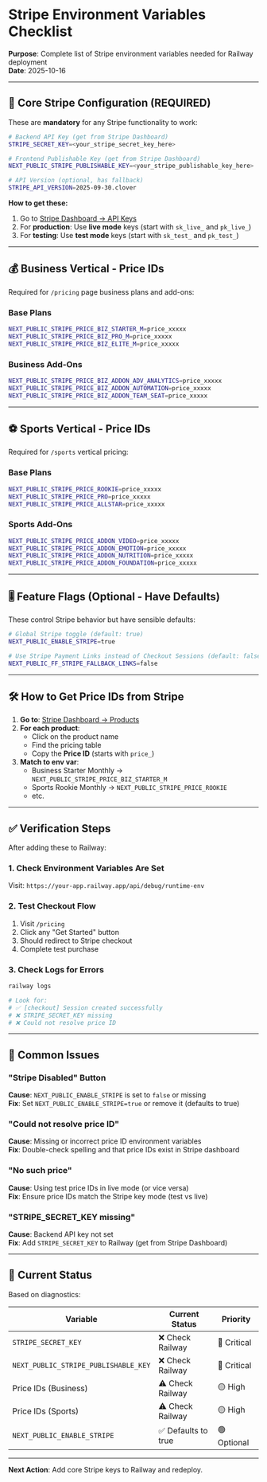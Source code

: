 # Stripe Environment Variables Checklist

**Purpose**: Complete list of Stripe environment variables needed for Railway deployment  
**Date**: 2025-10-16

---

## 🔑 Core Stripe Configuration (REQUIRED)

These are **mandatory** for any Stripe functionality to work:

```bash
# Backend API Key (get from Stripe Dashboard)
STRIPE_SECRET_KEY=<your_stripe_secret_key_here>

# Frontend Publishable Key (get from Stripe Dashboard)
NEXT_PUBLIC_STRIPE_PUBLISHABLE_KEY=<your_stripe_publishable_key_here>

# API Version (optional, has fallback)
STRIPE_API_VERSION=2025-09-30.clover
```

**How to get these:**
1. Go to [Stripe Dashboard → API Keys](https://dashboard.stripe.com/apikeys)
2. For **production**: Use **live mode** keys (start with `sk_live_` and `pk_live_`)
3. For **testing**: Use **test mode** keys (start with `sk_test_` and `pk_test_`)

---

## 💰 Business Vertical - Price IDs

Required for `/pricing` page business plans and add-ons:

### Base Plans
```bash
NEXT_PUBLIC_STRIPE_PRICE_BIZ_STARTER_M=price_xxxxx
NEXT_PUBLIC_STRIPE_PRICE_BIZ_PRO_M=price_xxxxx
NEXT_PUBLIC_STRIPE_PRICE_BIZ_ELITE_M=price_xxxxx
```

### Business Add-Ons
```bash
NEXT_PUBLIC_STRIPE_PRICE_BIZ_ADDON_ADV_ANALYTICS=price_xxxxx
NEXT_PUBLIC_STRIPE_PRICE_BIZ_ADDON_AUTOMATION=price_xxxxx
NEXT_PUBLIC_STRIPE_PRICE_BIZ_ADDON_TEAM_SEAT=price_xxxxx
```

---

## ⚽ Sports Vertical - Price IDs

Required for `/sports` vertical pricing:

### Base Plans
```bash
NEXT_PUBLIC_STRIPE_PRICE_ROOKIE=price_xxxxx
NEXT_PUBLIC_STRIPE_PRICE_PRO=price_xxxxx
NEXT_PUBLIC_STRIPE_PRICE_ALLSTAR=price_xxxxx
```

### Sports Add-Ons
```bash
NEXT_PUBLIC_STRIPE_PRICE_ADDON_VIDEO=price_xxxxx
NEXT_PUBLIC_STRIPE_PRICE_ADDON_EMOTION=price_xxxxx
NEXT_PUBLIC_STRIPE_PRICE_ADDON_NUTRITION=price_xxxxx
NEXT_PUBLIC_STRIPE_PRICE_ADDON_FOUNDATION=price_xxxxx
```

---

## 🎚️ Feature Flags (Optional - Have Defaults)

These control Stripe behavior but have sensible defaults:

```bash
# Global Stripe toggle (default: true)
NEXT_PUBLIC_ENABLE_STRIPE=true

# Use Stripe Payment Links instead of Checkout Sessions (default: false)
NEXT_PUBLIC_FF_STRIPE_FALLBACK_LINKS=false
```

---

## 🛠️ How to Get Price IDs from Stripe

1. **Go to**: [Stripe Dashboard → Products](https://dashboard.stripe.com/products)
2. **For each product**:
   - Click on the product name
   - Find the pricing table
   - Copy the **Price ID** (starts with `price_`)
3. **Match to env var**:
   - Business Starter Monthly → `NEXT_PUBLIC_STRIPE_PRICE_BIZ_STARTER_M`
   - Sports Rookie Monthly → `NEXT_PUBLIC_STRIPE_PRICE_ROOKIE`
   - etc.

---

## ✅ Verification Steps

After adding these to Railway:

### 1. Check Environment Variables Are Set
Visit: `https://your-app.railway.app/api/debug/runtime-env`

### 2. Test Checkout Flow
1. Visit `/pricing`
2. Click any "Get Started" button
3. Should redirect to Stripe checkout
4. Complete test purchase

### 3. Check Logs for Errors
```bash
railway logs

# Look for:
# ✅ [checkout] Session created successfully
# ❌ STRIPE_SECRET_KEY missing
# ❌ Could not resolve price ID
```

---

## 🚨 Common Issues

### "Stripe Disabled" Button
**Cause**: `NEXT_PUBLIC_ENABLE_STRIPE` is set to `false` or missing  
**Fix**: Set `NEXT_PUBLIC_ENABLE_STRIPE=true` or remove it (defaults to true)

### "Could not resolve price ID"
**Cause**: Missing or incorrect price ID environment variables  
**Fix**: Double-check spelling and that price IDs exist in Stripe dashboard

### "No such price"
**Cause**: Using test price IDs in live mode (or vice versa)  
**Fix**: Ensure price IDs match the Stripe key mode (test vs live)

### "STRIPE_SECRET_KEY missing"
**Cause**: Backend API key not set  
**Fix**: Add `STRIPE_SECRET_KEY` to Railway (get from Stripe Dashboard)

---

## 📝 Current Status

Based on diagnostics:

| Variable | Current Status | Priority |
|----------|--------|----------|
| `STRIPE_SECRET_KEY` | ❌ Check Railway | 🔴 Critical |
| `NEXT_PUBLIC_STRIPE_PUBLISHABLE_KEY` | ❌ Check Railway | 🔴 Critical |
| Price IDs (Business) | ⚠️ Check Railway | 🟡 High |
| Price IDs (Sports) | ⚠️ Check Railway | 🟡 High |
| `NEXT_PUBLIC_ENABLE_STRIPE` | ✅ Defaults to true | 🟢 Optional |

---

**Next Action**: Add core Stripe keys to Railway and redeploy.

